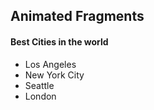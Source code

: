 ## Animated Fragments
#### Best Cities in the world
- Los Angeles <!-- .element: class="fragment" data-fragment-index="1" -->
- New York City <!-- .element: class="fragment" data-fragment-index="4" -->
- Seattle <!-- .element: class="fragment" data-fragment-index="3" -->
- London <!-- .element: class="fragment" data-fragment-index="2" -->